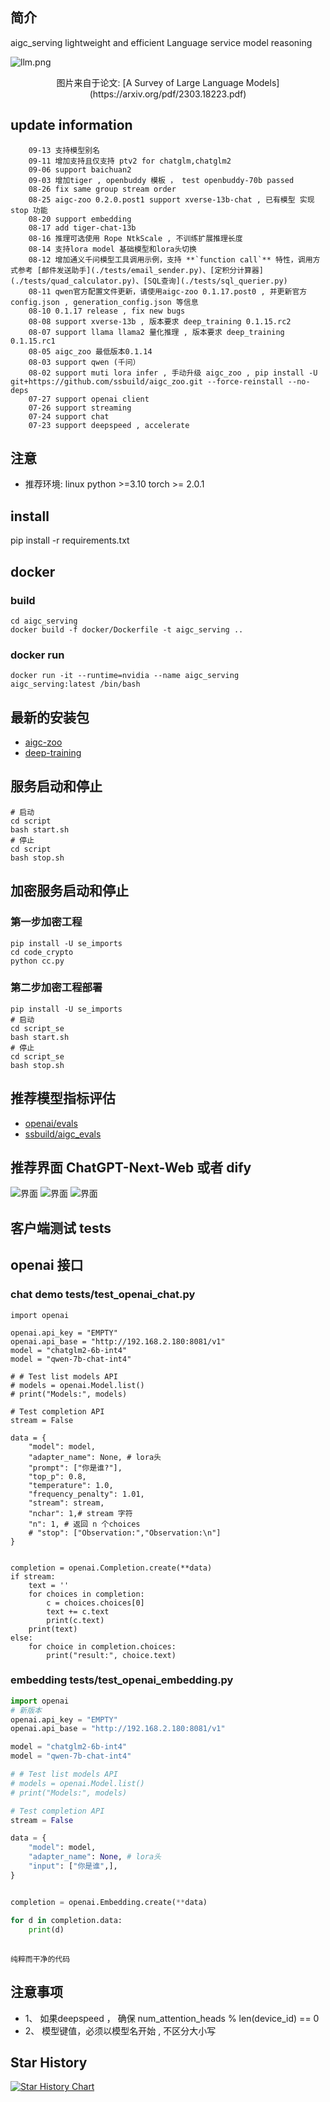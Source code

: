 
## 简介

   aigc_serving lightweight and efficient Language service model reasoning


   
   ![llm.png](assets/llm.png)
   <div align="center"> 图片来自于论文: [A Survey of Large Language Models](https://arxiv.org/pdf/2303.18223.pdf) </div>

## update information
```text
    09-13 支持模型别名
    09-11 增加支持且仅支持 ptv2 for chatglm,chatglm2
    09-06 support baichuan2
    09-03 增加tiger , openbuddy 模板 ， test openbuddy-70b passed
    08-26 fix same group stream order
    08-25 aigc-zoo 0.2.0.post1 support xverse-13b-chat , 已有模型 实现 stop 功能
    08-20 support embedding
    08-17 add tiger-chat-13b
    08-16 推理可选使用 Rope NtkScale , 不训练扩展推理长度
    08-14 支持lora model 基础模型和lora头切换
    08-12 增加通义千问模型工具调用示例，支持 **`function call`** 特性，调用方式参考 [邮件发送助手](./tests/email_sender.py)、[定积分计算器](./tests/quad_calculator.py)、[SQL查询](./tests/sql_querier.py)
    08-11 qwen官方配置文件更新，请使用aigc-zoo 0.1.17.post0 , 并更新官方config.json , generation_config.json 等信息
    08-10 0.1.17 release , fix new bugs
    08-08 support xverse-13b , 版本要求 deep_training 0.1.15.rc2
    08-07 support llama llama2 量化推理 , 版本要求 deep_training 0.1.15.rc1
    08-05 aigc_zoo 最低版本0.1.14 
    08-03 support qwen (千问）
    08-02 support muti lora infer , 手动升级 aigc_zoo , pip install -U git+https://github.com/ssbuild/aigc_zoo.git --force-reinstall --no-deps
    07-27 support openai client
    07-26 support streaming
    07-24 support chat
    07-23 support deepspeed , accelerate
```

## 注意
   - 推荐环境: linux python >=3.10 torch >= 2.0.1

## install
pip install -r requirements.txt


## docker

### build
```commandline
cd aigc_serving
docker build -f docker/Dockerfile -t aigc_serving ..
```
### docker run
```commandline
docker run -it --runtime=nvidia --name aigc_serving aigc_serving:latest /bin/bash
```

## 最新的安装包
 - [aigc-zoo](https://pypi.org/project/aigc-zoo/#history)
 - [deep-training](https://pypi.org/project/deep-training/#history)




## 服务启动和停止

```commandline
# 启动
cd script
bash start.sh
# 停止
cd script
bash stop.sh
```
## 加密服务启动和停止
### 第一步加密工程
```commandline
pip install -U se_imports
cd code_crypto
python cc.py
```
### 第二步加密工程部署
```commandline
pip install -U se_imports
# 启动
cd script_se
bash start.sh
# 停止
cd script_se
bash stop.sh
```


## 推荐模型指标评估
 -  [openai/evals](https://github.com/openai/evals)
 -  [ssbuild/aigc_evals](https://github.com/ssbuild/aigc_evals) 

## 推荐界面 ChatGPT-Next-Web 或者 dify 

![界面](assets/1.png)
![界面](assets/moss.png)
![界面](assets/xverse.png)



## 客户端测试 tests

## openai 接口  
### chat demo tests/test_openai_chat.py

```text
import openai

openai.api_key = "EMPTY"
openai.api_base = "http://192.168.2.180:8081/v1"
model = "chatglm2-6b-int4"
model = "qwen-7b-chat-int4"

# # Test list models API
# models = openai.Model.list()
# print("Models:", models)

# Test completion API
stream = False

data = {
    "model": model,
    "adapter_name": None, # lora头
    "prompt": ["你是谁?"],
    "top_p": 0.8,
    "temperature": 1.0,
    "frequency_penalty": 1.01,
    "stream": stream,
    "nchar": 1,# stream 字符
    "n": 1, # 返回 n 个choices
    # "stop": ["Observation:","Observation:\n"]
}


completion = openai.Completion.create(**data)
if stream:
    text = ''
    for choices in completion:
        c = choices.choices[0]
        text += c.text
        print(c.text)
    print(text)
else:
    for choice in completion.choices:
        print("result:", choice.text)

```


### embedding tests/test_openai_embedding.py
```python
import openai
# 新版本
openai.api_key = "EMPTY"
openai.api_base = "http://192.168.2.180:8081/v1"

model = "chatglm2-6b-int4"
model = "qwen-7b-chat-int4"

# # Test list models API
# models = openai.Model.list()
# print("Models:", models)

# Test completion API
stream = False

data = {
    "model": model,
    "adapter_name": None, # lora头
    "input": ["你是谁",],
}


completion = openai.Embedding.create(**data)

for d in completion.data:
    print(d)
```

## 
    纯粹而干净的代码


## 注意事项
 - 1、 如果deepspeed ， 确保 num_attention_heads % len(device_id) == 0
 - 2、 模型键值，必须以模型名开始 , 不区分大小写



## Star History

[![Star History Chart](https://api.star-history.com/svg?repos=ssbuild/aigc_serving&type=Date)](https://star-history.com/#ssbuild/aigc_serving&Date)

